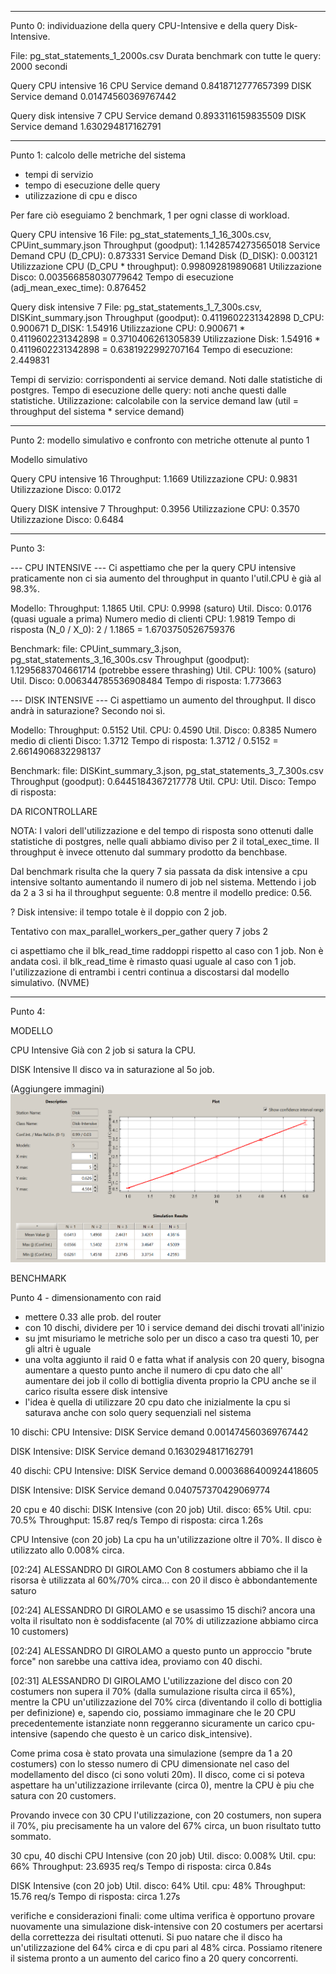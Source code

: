 ------

Punto 0: individuazione della query CPU-Intensive e della query Disk-Intensive.

File: pg_stat_statements_1_2000s.csv
Durata benchmark con tutte le query: 2000 secondi

Query CPU intensive 16
CPU Service demand 0.8418712777657399
DISK Service demand 0.01474560369767442

Query disk intensive 7
CPU Service demand 0.8933116159835509
DISK Service demand 1.630294817162791

------

Punto 1: calcolo delle metriche del sistema
- tempi di servizio
- tempo di esecuzione delle query
- utilizzazione di cpu e disco

Per fare ciò eseguiamo 2 benchmark, 1 per ogni classe di workload.

Query CPU intensive 16
File: pg_stat_statements_1_16_300s.csv, CPUint_summary.json
Throughput (goodput): 1.1428574273565018
Service Demand CPU (D_CPU): 0.873331
Service Demand Disk (D_DISK): 0.003121
Utilizzazione CPU (D_CPU * throughput): 0.998092819890681
Utilizzazione Disco: 0.003566858030779642
Tempo di esecuzione (adj_mean_exec_time): 0.876452

Query disk intensive 7
File: pg_stat_statements_1_7_300s.csv, DISKint_summary.json
Throughput (goodput): 0.4119602231342898
D_CPU: 0.900671	
D_DISK: 1.54916
Utilizzazione CPU: 0.900671 * 0.4119602231342898 = 0.3710406261305839
Utilizzazione Disk: 1.54916 * 0.4119602231342898 = 0.6381922992707164
Tempo di esecuzione: 2.449831

Tempi di servizio: corrispondenti ai service demand. Noti dalle statistiche di postgres.
Tempo di esecuzione delle query: noti anche questi dalle statistiche.
Utilizzazione: calcolabile con la service demand law (util = throughput del sistema * service demand)

------

Punto 2: modello simulativo e confronto con metriche ottenute al punto 1

Modello simulativo

Query CPU intensive 16
Throughput: 1.1669
Utilizzazione CPU: 0.9831
Utilizzazione Disco: 0.0172

Query DISK intensive 7
Throughput: 0.3956
Utilizzazione CPU: 0.3570
Utilizzazione Disco: 0.6484

-----

Punto 3:


--- CPU INTENSIVE ---
Ci aspettiamo che per la query CPU intensive praticamente non ci sia aumento del throughput in quanto l'util.CPU è già al 98.3%.

Modello:
Throughput: 1.1865
Util. CPU: 0.9998 (saturo)
Util. Disco: 0.0176 (quasi uguale a prima)
Numero medio di clienti CPU: 1.9819
Tempo di risposta (N_0 / X_0): 2 / 1.1865 = 1.6703750526759376

Benchmark:
file: CPUint_summary_3.json, pg_stat_statements_3_16_300s.csv
Throughput (goodput): 1.1295683704661714 (potrebbe essere thrashing)
Util. CPU: 100% (saturo)
Util. Disco: 0.006344785536908484
Tempo di risposta:  1.773663

--- DISK INTENSIVE ---
Ci aspettiamo un aumento del throughput. Il disco andrà in saturazione? Secondo noi sì.

Modello: 
Throughput: 0.5152
Util. CPU: 0.4590
Util. Disco: 0.8385
Numero medio di clienti Disco: 1.3712
Tempo di risposta: 1.3712 / 0.5152 = 2.6614906832298137

Benchmark:
file: DISKint_summary_3.json, pg_stat_statements_3_7_300s.csv
Throughput (goodput): 0.6445184367217778
Util. CPU:
Util. Disco:
Tempo di risposta:

DA RICONTROLLARE

NOTA: I valori dell'utilizzazione e del tempo di risposta sono ottenuti dalle statistiche di postgres, nelle quali abbiamo diviso per 2 il total_exec_time. Il throughput è invece ottenuto dal summary prodotto da benchbase.

Dal benchmark risulta che la query 7 sia passata da disk intensive a cpu intensive soltanto aumentando il numero di job nel sistema.
Mettendo i job da 2 a 3 si ha il throughput seguente: 0.8 mentre il modello predice: 0.56.

? Disk intensive: il tempo totale è il doppio con 2 job.

Tentativo con max_parallel_workers_per_gather
query 7
jobs 2

ci aspettiamo che il blk_read_time raddoppi rispetto al caso con 1 job. Non è andata così. il blk_read_time è rimasto quasi uguale al caso con 1 job. l'utilizzazione di entrambi i centri continua a discostarsi dal modello simulativo.
(NVME)

-------

Punto 4:

MODELLO

CPU Intensive 
Già con 2 job si satura la CPU.

DISK Intensive
Il disco va in saturazione al 5o job.

(Aggiungere immagini)
![](./dimage_1.png)

BENCHMARK



Punto 4 - dimensionamento con raid

- mettere 0.33 alle prob. del router
- con 10 dischi, dividere per 10 i service demand dei dischi trovati all'inizio
- su jmt misuriamo le metriche solo per un disco a caso tra questi 10, per gli altri è uguale
- una volta aggiunto il raid 0 e fatta what if analysis con 20 query, bisogna aumentare a questo punto anche il numero di cpu dato che all' aumentare dei job il collo di bottiglia diventa proprio la CPU anche se il carico risulta essere disk intensive
- l'idea è quella di utilizzare 20 cpu dato che inizialmente la cpu si saturava anche con solo query sequenziali nel sistema

10 dischi:
CPU Intensive:
DISK Service demand 0.001474560369767442

DISK Intensive:
DISK Service demand 0.1630294817162791


40 dischi:
CPU Intensive:
DISK Service demand 0.0003686400924418605

DISK Intensive:
DISK Service demand 0.040757370429069774

20 cpu e 40 dischi:
DISK Intensive (con 20 job)
Util. disco: 65%
Util. cpu: 70.5%
Throughput: 15.87 req/s
Tempo di risposta: circa 1.26s

CPU Intensive (con 20 job)
La cpu ha un'utilizzazione oltre il 70%.
Il disco è utilizzato allo 0.008% circa.

[02:24] ALESSANDRO DI GIROLAMO
Con 8 costumers abbiamo che il la risorsa è utilizzata al 60%/70% circa... con 20 il disco è abbondantemente saturo
 
[02:24] ALESSANDRO DI GIROLAMO
e se usassimo 15 dischi? ancora una volta il risultato non è soddisfacente (al 70% di utilizzazione abbiamo circa 10 customers)

[02:24] ALESSANDRO DI GIROLAMO
a questo punto un approccio "brute force" non sarebbe una cattiva idea, proviamo con 40 dischi.

[02:31] ALESSANDRO DI GIROLAMO
L'utilizzazione del disco con 20 costumers non supera il 70% (dalla sumulazione risulta circa il 65%), mentre la CPU 
un'utilizzazione del 70% circa (diventando il collo di bottiglia per definizione) e, sapendo cio, possiamo immaginare che le 20 CPU precedentemente istanziate nonn reggeranno sicuramente un carico cpu-intensive (sapendo che questo è un carico disk_intensive).

Come prima cosa è stato provata una simulazione (sempre da 1 a 20 costumers) con lo stesso numero di CPU dimensionate nel caso del modellamento del disco (ci sono voluti 20m).
Il disco, come ci si poteva aspettare ha un'utilizzazione irrilevante (circa 0), mentre la CPU è piu che satura con 20 customers.

Provando invece con 30 CPU l'utilizzazione, con 20 costumers, non supera il 70%, piu precisamente ha un valore del 67% circa, un buon risultato tutto sommato.

30 cpu, 40 dischi
CPU Intensive (con 20 job)
Util. disco: 0.008%
Util. cpu: 66%
Throughput: 23.6935 req/s
Tempo di risposta: circa 0.84s

DISK Intensive (con 20 job)
Util. disco: 64%
Util. cpu: 48%
Throughput: 15.76 req/s
Tempo di risposta: circa 1.27s

verifiche e considerazioni finali:
come ultima verifica è opportuno provare nuovamente una simulazione disk-intensive con 20 costumers per acertarsi della correttezza dei risultati ottenuti. Si puo natare che il disco ha un'utilizzazione del 64% circa e di cpu pari al 48% circa.
Possiamo ritenere il sistema pronto a un aumento del carico fino a 20 query concorrenti.

